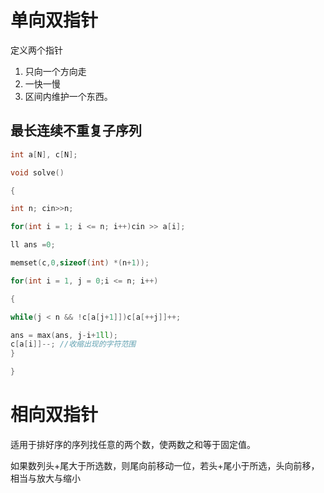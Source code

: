 # 单向双指针
定义两个指针 
1. 只向一个方向走
2. 一快一慢
3. 区间内维护一个东西。 
## 最长连续不重复子序列
```cpp
int a[N], c[N];

void solve()

{

int n; cin>>n;

for(int i = 1; i <= n; i++)cin >> a[i];

ll ans =0;

memset(c,0,sizeof(int) *(n+1));

for(int i = 1, j = 0;i <= n; i++)

{

while(j < n && !c[a[j+1]])c[a[++j]]++;

ans = max(ans, j-i+1ll);
c[a[i]]--; //收缩出现的字符范围
}

}
```
# 相向双指针

适用于排好序的序列找任意的两个数，使两数之和等于固定值。


如果数列头+尾大于所选数，则尾向前移动一位，若头+尾小于所选，头向前移，相当与放大与缩小